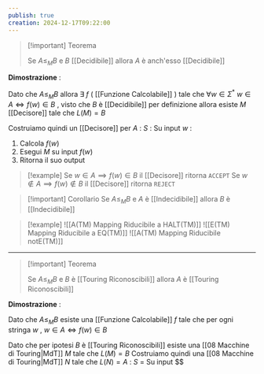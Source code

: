 ```yaml
---
publish: true
creation: 2024-12-17T09:22:00
---
```

>[!important] Teorema
>
>Se $A \leq_M B$ e $B$ [[Decidibile]] allora $A$ è anch'esso [[Decidibile]]
>

**Dimostrazione** : 

Dato che $A \leq_M B$ allora $\exists$ $f$ ( [[Funzione Calcolabile]] ) tale che $\forall w \in \Sigma^* \ w\in A \iff f(w) \in B$ , visto che $B$ è [[Decidibile]] per definizione allora esiste $M$ [[Decisore]] tale che $L(M)=B$ 

Costruiamo quindi un [[Decisore]] per $A$ : 
$S$ : Su input $w$ : 
1. Calcola $f(w)$
2. Esegui $M$ su input $f(w)$ 
3. Ritorna il suo output 

>[!example] 
>Se $w \in A \implies f(w)\in B$ il [[Decisore]] ritorna `ACCEPT`
>Se $w \notin A \implies f(w)\notin B$ il [[Decisore]] ritorna `REJECT` 

>[!important] Corollario
>Se $A \leq_M B$ e $A$ è [[Indecidibile]] allora $B$ è [[Indecidibile]] 

>[!example] 
![[A(TM) Mapping Riducibile a HALT(TM)]]
![[E(TM) Mapping Riducibile a EQ(TM)]]
![[A(TM) Mapping Riducibile notE(TM)]]

---

>[!important] Teorema
>
>Se $A \leq_M B$ e $B$ è [[Touring Riconoscibili]] allora $A$ è [[Touring Riconoscibili]] 

**Dimostrazione** : 

Dato che $A \leq_M B$ esiste una [[Funzione Calcolabile]] $f$ tale che per ogni stringa $w$ , $w \in A \iff f(w)\in B$ 

Dato che per ipotesi $B$ è [[Touring Riconoscibili]] esiste una [[08 Macchine di Touring|MdT]] $M$ tale che $L(M)=B$ 
Costruiamo quindi una [[08 Macchine di Touring|MdT]] $N$ tale che $L(N)=A$ : 
$S$ = Su input $$